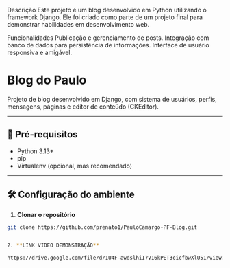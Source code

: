 Descrição
Este projeto é um blog desenvolvido em Python utilizando o framework Django. Ele foi criado como parte de um projeto final para demonstrar habilidades em desenvolvimento web.

Funcionalidades
Publicação e gerenciamento de posts.
Integração com banco de dados para persistência de informações.
Interface de usuário responsiva e amigável.

# Blog do Paulo

Projeto de blog desenvolvido em Django, com sistema de usuários, perfis, mensagens, páginas e editor de conteúdo (CKEditor).

---

## 🚀 Pré-requisitos

- Python 3.13+
- pip
- Virtualenv (opcional, mas recomendado)

---

## 🛠️ Configuração do ambiente

1. **Clonar o repositório**

```bash
git clone https://github.com/prenato1/PauloCamargo-PF-Blog.git


2. **LINK VIDEO DEMONSTRAÇÃO**

https://drive.google.com/file/d/1U4F-awdslhiI7V16kPET3cicfbwXlU51/view?usp=sharing
